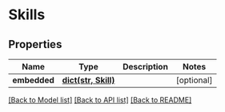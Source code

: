 # Skills

## Properties
Name | Type | Description | Notes
------------ | ------------- | ------------- | -------------
**embedded** | [**dict(str, Skill)**](Skill.md) |  | [optional] 

[[Back to Model list]](../README.md#documentation-for-models) [[Back to API list]](../README.md#documentation-for-api-endpoints) [[Back to README]](../README.md)

